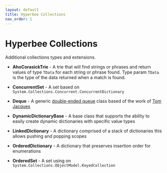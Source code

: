 ```yaml
---
layout: default
title: Hyperbee Collections
nav_order: 1
---
```


# Hyperbee Collections

Additional collections types and extensions.

* **AhoCorasickTrie** - A trie that will find strings or phrases and return values of type `TData` for each string or phrase found.  Type param `TData` is the type of the data returned when a match is found.

* **ConcurrentSet** - A set based on `System.Collections.Concurrent.ConcurrentDictionary`

* **Deque** - A generic [double-ended queue](https://en.wikipedia.org/wiki/Double-ended_queue) class based of the work of [Tom Jacques](https://github.com/tejacques/Deque)

* **DynamicDictionaryBase** - A base class that supports the ability to easily create dynamic dictionaries with specific value types

* **LinkedDictionary** - A dictionary comprised of a stack of dictionaries this allows pushing and popping scopes

* **OrderedDictionary** - A dictionary that preserves insertion order for enumerations

* **OrderedSet** - A set using on `System.Collections.ObjectModel.KeyedCollection`
